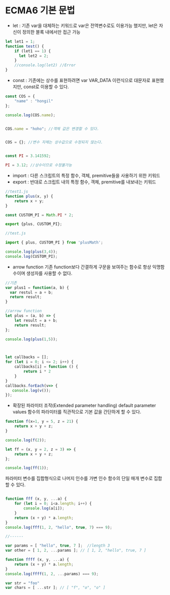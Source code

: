 # ECMA6 기본 문법

- let : 기존 var을 대체하는 키워드로 var은 전역변수로도 이용가능 했지만, let은 자신이 정의한 블록 내에서만 접근 가능

```javascript
let let1 = 1;
function test() {
    if (let1 == 1) {
      let let2 = 2;
    }
    //console.log(let2) //Error
}
```

- const : 기존에는 상수를 표현하려면 var VAR_DATA 이런식으로 대문자로 표현했지만, const로 이용할 수 있다.

```javascript
const COS = {
    "name" : "hongil"
};

console.log(COS.name);


COS.name = "hoho"; //객체 값은 변경할 수 있다.


COS = {}; //변수 자체는 상수값으로 수정되지 않는다.


const PI = 3.141592;

PI = 3.12; //상수이므로 수정불가능


```


- import : 다른 스크립트의 특정 함수, 객체, premitive들을 사용하기 위한 키워드
- export : 반대로 스크립트 내의 특정 함수, 객체, premitive를 내보내는 키워드

```javascript
//test1.js
function plus(x, y) {
    return x + y;
}

const CUSTOM_PI = Math.PI * 2;

export {plus, CUSTOM_PI};

//test.js

import { plus, CUSTOM_PI } from 'plusMath';

console.log(plus(3,4));
console.log(CUSTOM_PI);

```


- arrow function
기존 function보다 간결하게 구문을 보여주는 함수로 항상 익명함수이며 생성자를 사용할 수 없다.
```javascript
//기존
var plus1 = function(a, b) {
  var restul = a + b;
  return result;
}

//arrow function
let plus = (a, b) => {
    let result = a + b;
    return result;
};

console.log(plus(1,5));



let callbacks = [];
for (let i = 0; i <= 2; i++) {
    callbacks[i] = function () {
        return i * 2
    }
}
callbacks.forEach(v=> {
   console.log(v());
});

```


- 확장된 파라미터 조작(Extended parameter handling)
default parameter values
함수의 파라미터를 직관적으로 기본 값을 간단하게 할 수 있다.

```javascript
function f(x=1, y = 5, z = 21) {
    return x + y + z;
}

console.log(f(2));

let ff = (x, y = 2, z = 3) => {
    return x + y + z;
};

console.log(ff(1));
```


파라미터 변수를 집합형식으로
나머지 인수를 가변 인수 함수의 단일 매개 변수로 집합할 수 있다.
```javascript

function fff (x, y, ...a) {
    for (let i = 0; i<a.length; i++) {
        console.log(a[i]);
    }
    return (x + y) * a.length;
}
console.log(fff(1, 2, "hello", true, 7) === 9);

//------

var params = [ "hello", true, 7 ];  //length 3
var other = [ 1, 2, ...params ]; // [ 1, 2, "hello", true, 7 ]

function ffff (x, y, ...a) {
    return (x + y) * a.length;
}
console.log(ffff(1, 2, ...params) === 9);

var str = "foo"
var chars = [ ...str ]; // [ "f", "o", "o" ]
```
